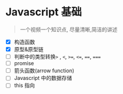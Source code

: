 # Javascript 基础

> 一个视频一个知识点, 尽量清晰,简洁的讲述

- [x] 构造函数
- [x] 原型&原型链
- [ ] 判断中的类型转换`>` , `<`, `>=`, `<=`, `==`, `===`
- [ ] promise
- [ ] 箭头函数(arrow function)
- [ ] Javascript 中的数据存储
- [ ] this 指向
